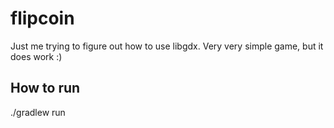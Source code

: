 # flipcoin
Just me trying to figure out how to use libgdx. Very very simple game, but it does work :)

## How to run

./gradlew run
